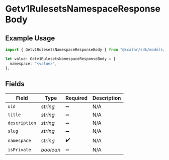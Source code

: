 # Getv1RulesetsNamespaceResponseBody

## Example Usage

```typescript
import { Getv1RulesetsNamespaceResponseBody } from "@scalar/sdk/models/operations";

let value: Getv1RulesetsNamespaceResponseBody = {
  namespace: "<value>",
};
```

## Fields

| Field              | Type               | Required           | Description        |
| ------------------ | ------------------ | ------------------ | ------------------ |
| `uid`              | *string*           | :heavy_minus_sign: | N/A                |
| `title`            | *string*           | :heavy_minus_sign: | N/A                |
| `description`      | *string*           | :heavy_minus_sign: | N/A                |
| `slug`             | *string*           | :heavy_minus_sign: | N/A                |
| `namespace`        | *string*           | :heavy_check_mark: | N/A                |
| `isPrivate`        | *boolean*          | :heavy_minus_sign: | N/A                |